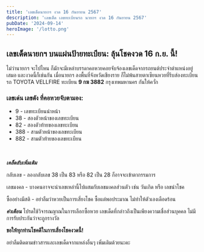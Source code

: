 ```yaml
---
title: 'เลขเด็ดนายกฯ งวด 16 กันยายน 2567'
description: 'เลขเด็ด เลขทะเบียนรถ นายกฯ งวด 16 กันยายน 2567'
pubDate: '2024-09-14'
heroImage: '/lotto.png'
---
```


## เลขเด็ดนายกฯ บนแผ่นป้ายทะเบียน: ลุ้นโชคงวด 16 ก.ย. นี้!

ไม่ว่านายกฯ จะไปไหน ก็มักจะมีเหล่าบรรดาคอหวยคอยจับจ้องเลขเด็ดจากรถยนต์ประจำตำแหน่งอยู่เสมอ และงวดนี้ก็เช่นกัน เมื่อนายกฯ ลงพื้นที่จังหวัดเชียงราย ก็ไม่พ้นสายตาเซียนหวยที่รีบส่องทะเบียนรถ TOYOTA VELLFIRE ทะเบียน **9 กฆ 3882** กรุงเทพมหานคร กันให้ควั่ก

### เลขเด่น เลขดัง ที่คอหวยจับตามอง:

<ul>
    <li>9 - เลขทะเบียนนำหน้า</li>
    <li>38 - สองตัวหน้าของเลขทะเบียน</li>
    <li>82 - สองตัวท้ายของเลขทะเบียน</li>
    <li>388 - สามตัวหน้าของเลขทะเบียน</li>
    <li>882 - สามตัวท้ายของเลขทะเบียน</li>
</ul>
<br />

***เคล็ดลับเพิ่มเติม***


<p>กลับเลข - ลองกลับเลข 38 เป็น 83 หรือ 82 เป็น 28 ก็อาจจะเข้าตากรรมการ</p>
<p>เลขมงคล - บางคนอาจจะนำเลขเหล่านี้ไปผสมกับเลขมงคลส่วนตัว เช่น วันเกิด หรือ เลขนำโชค</p>
<p>ซื้ออย่างมีสติ - อย่าลืมว่าหวยเป็นการเสี่ยงโชค ซื้อแต่พอประมาณ ไม่ทำให้ตัวเองเดือดร้อน</p>



***คำเตือน***
โปรดใช้วิจารณญาณในการเลือกซื้อหวย เลขเด็ดที่กล่าวถึงเป็นเพียงความเชื่อส่วนบุคคล ไม่มีการรับประกันว่าจะถูกรางวัล


**ขอให้ทุกท่านโชคดีในการเสี่ยงโชคงวดนี้!**

อย่าลืมติดตามข่าวสารและเลขเด็ดจากแหล่งอื่นๆ เพิ่มเติมด้วยนะคะ

